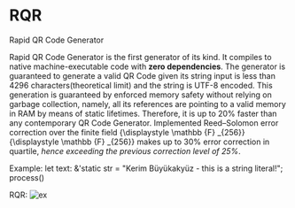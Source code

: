 # RQR
Rapid QR Code Generator

Rapid QR Code Generator is the first generator of its kind. It compiles to native machine-executable code with **zero dependencies**. The generator is guaranteed to generate a valid QR Code given its string input is less than 4296 characters(theoretical limit) and the string is UTF-8 encoded. This generation is guaranteed by enforced memory safety without relying on garbage collection, namely, all its references are pointing to a valid memory in RAM by means of static lifetimes. Therefore, it is up to 20% faster than any contemporary QR Code Generator. Implemented Reed–Solomon error correction over the finite field {\displaystyle \mathbb {F} _{256}}{\displaystyle \mathbb {F} _{256}} makes up to 30% error correction in quartile, *hence exceeding the previous correction level of 25%*. 

Example:
let text: &'static str = "Kerim Büyükakyüz - this is a string literal!";
process()

RQR:
![ex](https://user-images.githubusercontent.com/99087793/177833176-ecd3d71c-a0b4-4ce6-8d7f-3dcd622c3a13.png)
